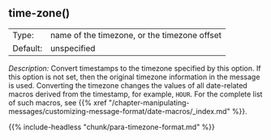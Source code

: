 ---
---
<!-- DISCLAIMER: This file is based on the syslog-ng Open Source Edition documentation https://github.com/balabit/syslog-ng-ose-guides/commit/2f4a52ee61d1ea9ad27cb4f3168b95408fddfdf2 and is used under the terms of The syslog-ng Open Source Edition Documentation License. The file has been modified by Axoflow. -->

## time-zone()

|          |                                              |
| -------- | -------------------------------------------- |
| Type:    | name of the timezone, or the timezone offset |
| Default: | unspecified                                  |

*Description:* Convert timestamps to the timezone specified by this option. If this option is not set, then the original timezone information in the message is used. Converting the timezone changes the values of all date-related macros derived from the timestamp, for example, `HOUR`. For the complete list of such macros, see {{% xref "/chapter-manipulating-messages/customizing-message-format/date-macros/_index.md" %}}.

{{% include-headless "chunk/para-timezone-format.md" %}}

